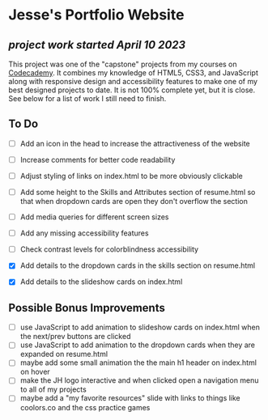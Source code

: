 # Jesse's Portfolio Website
*project work started April 10 2023*
---
This project was one of the "capstone" projects from my courses on [Codecademy](https://www.codecademy.com/). It combines my knowledge of
HTML5, CSS3, and JavaScript along with responsive design and accessibility features to make one of my best designed projects to date. It is not 
100% complete yet, but it is close. See below for a list of work I still need to finish.

## To Do

- [ ] Add an icon in the head to increase the attractiveness of the website
- [ ] Increase comments for better code readability
- [ ] Adjust styling of links on index.html to be more obviously clickable
- [ ] Add some height to the Skills and Attributes section of resume.html so that when dropdown cards are open they don't overflow the section

- [ ] Add media queries for different screen sizes
- [ ] Add any missing accessibility features
- [ ] Check contrast levels for colorblindness accessibility

- [x] Add details to the dropdown cards in the skills section on resume.html
- [x] Add details to the slideshow cards on index.html

## Possible Bonus Improvements

- [ ] use JavaScript to add animation to slideshow cards on index.html when the next/prev buttons are clicked
- [ ] use JavaScript to add animation to the dropdown cards when they are expanded on resume.html
- [ ] maybe add some small animation the the main h1 header on index.html on hover
- [ ] make the JH logo interactive and when clicked open a navigation menu to all of my projects
- [ ] maybe add a "my favorite resources" slide with links to things like coolors.co and the css practice games